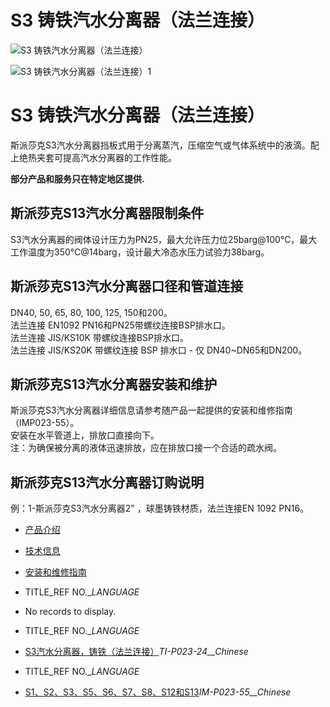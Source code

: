 

# S3 铸铁汽水分离器（法兰连接）

![S3 铸铁汽水分离器（法兰连接）](/d/file/separators/18baf6ca884b1acfc61a7dd7ba552285.jpg)

![S3 铸铁汽水分离器（法兰连接）1](/d/file/separators/18baf6ca884b1acfc61a7dd7ba552285.jpg)

# S3 铸铁汽水分离器（法兰连接）

斯派莎克S3汽水分离器挡板式用于分离蒸汽，压缩空气或气体系统中的液滴。配上绝热夹套可提高汽水分离器的工作性能。

**部分产品和服务只在特定地区提供.**

## 斯派莎克S13汽水分离器限制条件

S3汽水分离器的阀体设计压力为PN25，最大允许压力位25barg@100℃，最大工作温度为350℃@14barg，设计最大冷态水压力试验力38barg。

## 斯派莎克S13汽水分离器口径和管道连接

DN40, 50, 65, 80, 100, 125, 150和200。  
法兰连接 EN1092 PN16和PN25带螺纹连接BSP排水口。  
法兰连接 JIS/KS10K 带螺纹连接BSP排水口。  
法兰连接 JIS/KS20K 带螺纹连接 BSP 排水口 - 仅 DN40~DN65和DN200。

## 斯派莎克S13汽水分离器安装和维护

斯派莎克S3汽水分离器详细信息请参考随产品一起提供的安装和维修指南（IMP023-55）。  
安装在水平管道上，排放口直接向下。  
注：为确保被分离的液体迅速排放，应在排放口接一个合适的疏水阀。

## 斯派莎克S13汽水分离器订购说明

例：1-斯派莎克S3汽水分离器2" ，球墨铸铁材质，法兰连接EN 1092 PN16。

-   [产品介绍](javascript:navactive(1);)
-   [技术信息](javascript:navactive(2);)
-   [安装和维修指南](javascript:navactive(3);)

-   TITLE_REF NO.__LANGUAGE_
-   No records to display.

-   TITLE_REF NO.__LANGUAGE_
-   [S3汽水分离器，铸铁（法兰连接）](/d/pdf/TI-P023-24-S3%20铸铁汽水分离器（法兰连接）.pdf)_TI-P023-24__Chinese_

-   TITLE_REF NO.__LANGUAGE_
-   [S1、S2、S3、S5、S6、S7、S8、S12和S13](/d/pdf/IM-P023-55-S1%E3%80%81S2%E3%80%81S3%E3%80%81S5%E3%80%81S6%E3%80%81S7%E3%80%81S8%E3%80%81S12%E5%92%8CS13%E6%B1%BD%E6%B0%B4%E5%88%86%E7%A6%BB%E5%99%A8.pdf)_IM-P023-55__Chinese_
